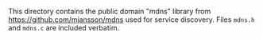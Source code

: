 This directory contains the public domain "mdns" library from https://github.com/mjansson/mdns
used for service discovery. Files `mdns.h` and `mdns.c` are included verbatim.
